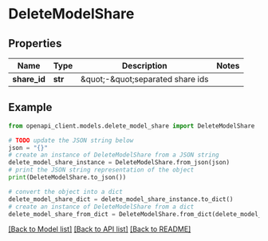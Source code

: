 # DeleteModelShare


## Properties

Name | Type | Description | Notes
------------ | ------------- | ------------- | -------------
**share_id** | **str** | \&quot;-\&quot;separated share ids | 

## Example

```python
from openapi_client.models.delete_model_share import DeleteModelShare

# TODO update the JSON string below
json = "{}"
# create an instance of DeleteModelShare from a JSON string
delete_model_share_instance = DeleteModelShare.from_json(json)
# print the JSON string representation of the object
print(DeleteModelShare.to_json())

# convert the object into a dict
delete_model_share_dict = delete_model_share_instance.to_dict()
# create an instance of DeleteModelShare from a dict
delete_model_share_from_dict = DeleteModelShare.from_dict(delete_model_share_dict)
```
[[Back to Model list]](../README.md#documentation-for-models) [[Back to API list]](../README.md#documentation-for-api-endpoints) [[Back to README]](../README.md)


